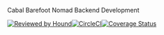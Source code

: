 Cabal Barefoot Nomad Backend Development

[![Reviewed by Hound](https://img.shields.io/badge/Reviewed_by-Hound-8E64B0.svg)](https://houndci.com)[![CircleCI](https://circleci.com/gh/atlp-rwanda/cabal-bn-be/tree/dev.svg?style=svg)](https://circleci.com/gh/atlp-rwanda/cabal-bn-be/tree/dev)[![Coverage Status](https://coveralls.io/repos/github/atlp-rwanda/cabal-bn-be/badge.svg?branch=dev)](https://coveralls.io/github/atlp-rwanda/cabal-bn-be?branch=dev)
